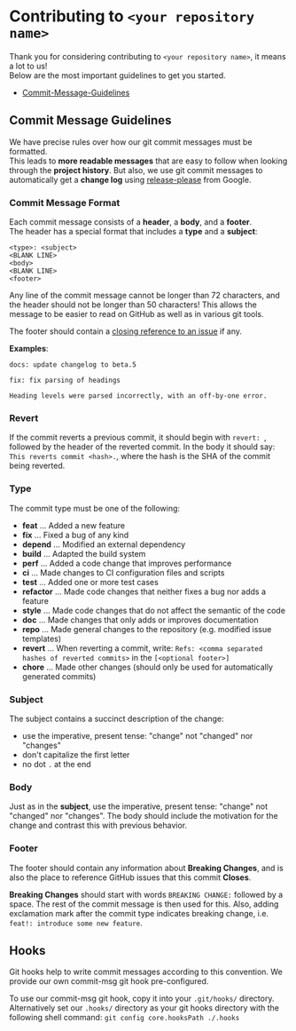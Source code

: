 # Contributing to `<your repository name>`

Thank you for considering contributing to `<your repository name>`, it means a lot to us!\
Below are the most important guidelines to get you started.

- [Commit-Message-Guidelines](#commit-message-guidelines)

## Commit Message Guidelines

We have precise rules over how our git commit messages must be formatted.\
This leads to **more readable messages** that are easy to follow when looking through the **project history**.
But also, we use git commit messages to automatically get a **change log** using [release-please](https://github.com/googleapis/release-please) from Google.

### Commit Message Format

Each commit message consists of a **header**, a **body**, and a **footer**.\
The header has a special format that includes a **type** and a **subject**:

~~~
<type>: <subject>
<BLANK LINE>
<body>
<BLANK LINE>
<footer>
~~~

Any line of the commit message cannot be longer than 72 characters, and the header should not be longer than 50 characters!
This allows the message to be easier to read on GitHub as well as in various git tools.

The footer should contain a [closing reference to an issue](https://help.github.com/articles/closing-issues-via-commit-messages/) if any.

**Examples**:

~~~
docs: update changelog to beta.5
~~~

~~~
fix: fix parsing of headings

Heading levels were parsed incorrectly, with an off-by-one error.
~~~

### Revert

If the commit reverts a previous commit, it should begin with `revert: `, followed by the header of the reverted commit. 
In the body it should say: `This reverts commit <hash>.`, where the hash is the SHA of the commit being reverted.

### Type

The commit type must be one of the following:

- **feat** ... Added a new feature
- **fix** ... Fixed a bug of any kind
- **depend** ... Modified an external dependency
- **build** ... Adapted the build system
- **perf** ... Added a code change that improves performance
- **ci** ... Made changes to CI configuration files and scripts
- **test** ... Added one or more test cases
- **refactor** ... Made code changes that neither fixes a bug nor adds a feature
- **style** ... Made code changes that do not affect the semantic of the code
- **doc** ... Made changes that only adds or improves documentation
- **repo** ... Made general changes to the repository (e.g. modified issue templates)
- **revert** ... When reverting a commit, write: `Refs: <comma separated hashes of reverted commits>` in the `[<optional footer>]`
- **chore** ... Made other changes (should only be used for automatically generated commits)

### Subject

The subject contains a succinct description of the change:

- use the imperative, present tense: "change" not "changed" nor "changes"
- don't capitalize the first letter
- no dot `.` at the end

### Body

Just as in the **subject**, use the imperative, present tense: "change" not "changed" nor "changes".
The body should include the motivation for the change and contrast this with previous behavior.

### Footer

The footer should contain any information about **Breaking Changes**, and is also the place to
reference GitHub issues that this commit **Closes**.

**Breaking Changes** should start with words `BREAKING CHANGE:` followed by a space.
The rest of the commit message is then used for this.
Also, adding exclamation mark after the commit type indicates breaking change, i.e. `feat!: introduce some new feature`.

## Hooks

Git hooks help to write commit messages according to this convention.
We provide our own commit-msg git hook pre-configured.

To use our commit-msg git hook, copy it into your `.git/hooks/` directory.
Alternatively set our `.hooks/` directory as your git hooks directory with the following shell command: 
`git config core.hooksPath ./.hooks`
